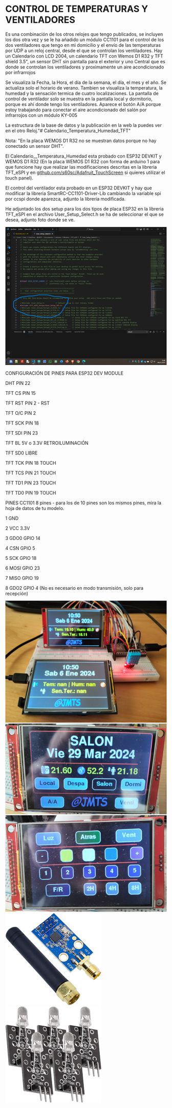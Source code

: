 <h1>CONTROL DE TEMPERATURAS Y VENTILADORES</h1>
<P>
Es una combinación de los otros relojes que tengo publicados, se incluyen los dos otra vez y se le ha añadido un módulo CC1101 para el control de los dos ventiladores que tengo en mi domicilio y el envío de las temperaturas por UDP a un reloj central, desde el que se controlan los ventiladores.
Hay un Calendario con LCD 2004, un calendario TFT con Wemos D1 R32 y TFT shield 3.5", un sensor DHT sin pantalla para el exterior y uno Central que es donde se controlan los ventiladores y proximamente un aire acondicionado por infrarrojos
</P>
Se visualiza la Fecha, la Hora, el día de la semana, el día, el mes y el año.
Se actualiza solo el horario de verano.
Tambien se visualiza la temperatura, la humedad y la sensación termica de cuatro localizaciones.
La pantalla de control de ventilador solo se muestra en la pantalla local y dormitorio, porque es ahí donde tengo los ventiladores.
Aparece el botón A/A porque estoy trabajando para conectar el aire acondicionado del salón por infrarrojos con un módulo KY-005
<P>
La estructura de la base de datos y la publicación en la web la puedes ver en el otro Reloj."# Calendario_Temperatura_Humedad_TFT" 
</P>
<P>
Nota: "En la placa WEMOS D1 R32 no se muestran datos porque no hay conectado un sensor DHT".
</p>
<p>
El Calendario__Temperatura_Humedad esta probado con ESP32 DEVKIT y WEMOS D1 R32 (En la placa WEMOS D1 R32 con forma de arduino 1 para que funcione hay que realizar las modificaciones descritas en la libreria TFT_eSPI y en <a href="https://github.com/s60sc/Adafruit_TouchScreen" target="_blank">github.com/s60sc/Adafruit_TouchScreen</a> si quieres utilizar el touch panel).
</p>
<p>
El control del ventilador esta probado en un ESP32 DEVKIT y hay que modificar la libreria SmartRC-CC1101-Driver-Lib cambiando la variable spi por ccspi donde aparezca, adjunto la librería modificada.
</p>
<p>
He adjuntado los dos setup para los dos tipos de placa ESP32 en la libreria TFT_eSPI en el archivo User_Setup_Select.h se ha de seleccionar el que se desea, adjunto foto donde se ve.
</p>
<img src="User_Select_Setup.png" alt="User_Select_Setup para la libreria TFT_eSPI" />
<P>
CONFIGURACIÓN DE PINES PARA ESP32 DEV MODULE

DHT         PIN 22 

TFT CS      PIN 15

TFT RST     PIN 2 - RST

TFT O/C     PIN 2

TFT SCK     PIN 18

TFT SDI     PIN 23

TFT BL      5V o 3.3V   RETROILUMINACIÓN

TFT SD0     LIBRE

TFT TCK     PIN 18  TOUCH

TFT TCS     PIN 21  TOUCH

TFT TD1     PIN 23  TOUCH

TFT TD0     PIN 19  TOUCH

PINES CC1101 8 pines - para los de 10 pines son los mismos pines, mira la hoja de datos de tu modelo.

1	GND

2	VCC	    3.3V

3	GDO0	GPIO 14

4	CSN	    GPIO 5

5	SCK	    GPIO 18

6	MOSI	GPIO 23

7	MISO	GPIO 19

8	GDO2	GPIO 4 (No es necesario en modo transmisión, solo para recepción)

</p>
<img src="Calendario_Temperatura_Humedad_TFT.jpg" alt="Calendario Temperatura Humedad_TFT" />
<img src="Pantalla_control.jpg" alt="Pantalla Control Central" />
<img src="Pantalla_Ventilador.jpg" alt="Pantalla control del ventilador" />
<img src="CC1101.jpg" alt="CC1101" />
<img src="KY-005.jpg" alt="KY-005" />

